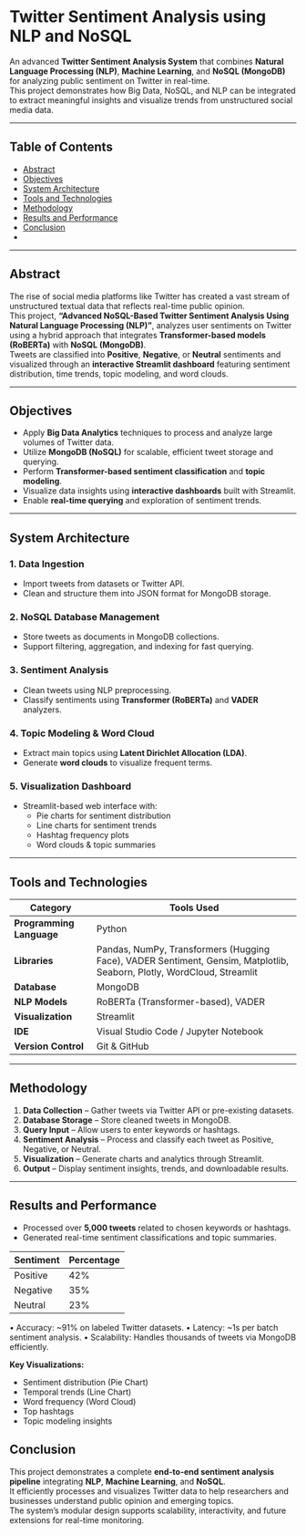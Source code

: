 # Twitter Sentiment Analysis using NLP and NoSQL

An advanced **Twitter Sentiment Analysis System** that combines **Natural Language Processing (NLP)**, **Machine Learning**, and **NoSQL (MongoDB)** for analyzing public sentiment on Twitter in real-time.  
This project demonstrates how Big Data, NoSQL, and NLP can be integrated to extract meaningful insights and visualize trends from unstructured social media data.

---

## Table of Contents
- [Abstract](#abstract)
- [Objectives](#objectives)
- [System Architecture](#system-architecture)
- [Tools and Technologies](#tools-and-technologies)
- [Methodology](#methodology)
- [Results and Performance](#resultsandperformance)
- [Conclusion](#conclusion)
- 
---

## Abstract

The rise of social media platforms like Twitter has created a vast stream of unstructured textual data that reflects real-time public opinion.  
This project, **“Advanced NoSQL-Based Twitter Sentiment Analysis Using Natural Language Processing (NLP)”**, analyzes user sentiments on Twitter using a hybrid approach that integrates **Transformer-based models (RoBERTa)** with **NoSQL (MongoDB)**.  
Tweets are classified into **Positive**, **Negative**, or **Neutral** sentiments and visualized through an **interactive Streamlit dashboard** featuring sentiment distribution, time trends, topic modeling, and word clouds.

---

## Objectives

- Apply **Big Data Analytics** techniques to process and analyze large volumes of Twitter data.  
- Utilize **MongoDB (NoSQL)** for scalable, efficient tweet storage and querying.  
- Perform **Transformer-based sentiment classification** and **topic modeling**.  
- Visualize data insights using **interactive dashboards** built with Streamlit.  
- Enable **real-time querying** and exploration of sentiment trends.

---

## System Architecture

### 1. Data Ingestion
- Import tweets from datasets or Twitter API.  
- Clean and structure them into JSON format for MongoDB storage.

### 2. NoSQL Database Management
- Store tweets as documents in MongoDB collections.  
- Support filtering, aggregation, and indexing for fast querying.

### 3. Sentiment Analysis
- Clean tweets using NLP preprocessing.  
- Classify sentiments using **Transformer (RoBERTa)** and **VADER** analyzers.

### 4. Topic Modeling & Word Cloud
- Extract main topics using **Latent Dirichlet Allocation (LDA)**.  
- Generate **word clouds** to visualize frequent terms.

### 5. Visualization Dashboard
- Streamlit-based web interface with:
  - Pie charts for sentiment distribution  
  - Line charts for sentiment trends  
  - Hashtag frequency plots  
  - Word clouds & topic summaries

---

## Tools and Technologies

| Category | Tools Used |
|-----------|-------------|
| **Programming Language** | Python |
| **Libraries** | Pandas, NumPy, Transformers (Hugging Face), VADER Sentiment, Gensim, Matplotlib, Seaborn, Plotly, WordCloud, Streamlit |
| **Database** | MongoDB |
| **NLP Models** | RoBERTa (Transformer-based), VADER |
| **Visualization** | Streamlit |
| **IDE** | Visual Studio Code / Jupyter Notebook |
| **Version Control** | Git & GitHub |

---

## Methodology

1. **Data Collection** – Gather tweets via Twitter API or pre-existing datasets.  
2. **Database Storage** – Store cleaned tweets in MongoDB.  
3. **Query Input** – Allow users to enter keywords or hashtags.  
4. **Sentiment Analysis** – Process and classify each tweet as Positive, Negative, or Neutral.  
5. **Visualization** – Generate charts and analytics through Streamlit.  
6. **Output** – Display sentiment insights, trends, and downloadable results.

---

## Results and Performance

- Processed over **5,000 tweets** related to chosen keywords or hashtags.  
- Generated real-time sentiment classifications and topic summaries.  

| Sentiment | Percentage |
|------------|-------------|
| Positive | 42% |
| Negative | 35% |
| Neutral | 23% |
• Accuracy: ~91% on labeled Twitter datasets.
• Latency: ~1s per batch sentiment analysis.
• Scalability: Handles thousands of tweets via MongoDB efficiently.

**Key Visualizations:**
- Sentiment distribution (Pie Chart)  
- Temporal trends (Line Chart)  
- Word frequency (Word Cloud)  
- Top hashtags  
- Topic modeling insights  


## Conclusion

This project demonstrates a complete **end-to-end sentiment analysis pipeline** integrating **NLP**, **Machine Learning**, and **NoSQL**.  
It efficiently processes and visualizes Twitter data to help researchers and businesses understand public opinion and emerging topics.  
The system’s modular design supports scalability, interactivity, and future extensions for real-time monitoring.


